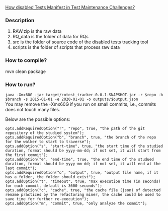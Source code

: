 [How disabled Tests Manifest in Test Maintenance Challenges?](https://jinqiuyang.github.io/papers/fse21-test-ignore.pdf)

### Description
1. RAW.zip is the raw data
2. RQ_data is the folder of data for RQs
3. src is the folder of source code of the disabled tests tracking tool
4. scripts is the folder of scripts that process raw data

### How to compile? 
mvn clean package

### How to run?
`java -Xmx60G -jar target/cotest_tracker-0.0.1-SNAPSHOT.jar -r $repo -b $branch -s 2015-01-01 -e 2020-01-01 -o outputs/$output.json`  
You may remove the -Xmx60G if you run on small commits, i.e., commits does not touch many files.

Below are the possible options:
```
opts.addRequiredOption("r", "repo", true, "the path of the git repository of the studied system");
opts.addRequiredOption("b", "branch", true, "the branch of the repo for the walker to start to traverse");
opts.addOption("s", "start-time", true, "the start time of the studied duration, format should be yyyy-mm-dd; if not set, it will start from the first commit");
opts.addOption("e", "end-time", true, "the end time of the studued duration, format should be yyyy-mm-dd; if not set, it will end at the last commit");
opts.addRequiredOption("o", "output", true, "output file name, if it has a folder, the folder should exist");
opts.addOption("t", "timeout", true, "max execution time (in seconds) for each commit, default is 3600 seconds");
opts.addOption("c", "cache", true, "the cache file (json) of detected rename practices by the refactoring miner, the cache could be used to save time for further re-execution");
opts.addOption("m", "commit", true, "only analyze the commit");
```
